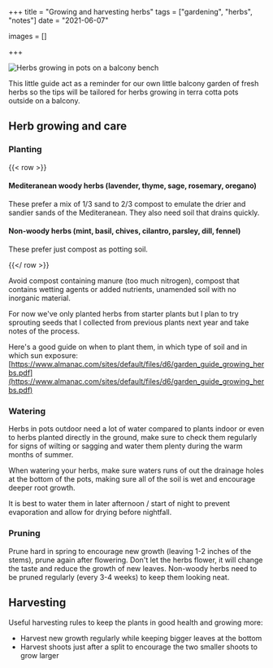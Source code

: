 +++
title = "Growing and harvesting herbs"
tags = ["gardening", "herbs", "notes"]
date = "2021-06-07"

images = []

+++

![Herbs growing in pots on a balcony bench](/img/recipes/herbs.jpg)

This little guide act as a reminder for our own little balcony garden of fresh herbs so the tips will be tailored for herbs growing in terra cotta pots outside on a balcony.

## Herb growing and care

### Planting
{{< row >}}

<div class="flex-1 medium-padding-right">
  <h4>Mediteranean woody herbs (lavender, thyme, sage, rosemary, oregano)</h4>
  These prefer a mix of 1/3 sand to 2/3 compost to emulate the drier and sandier sands of the Mediteranean. They also need soil that drains quickly.
</div>
<div class="flex-1">
  <h4>Non-woody herbs (mint, basil, chives, cilantro, parsley, dill, fennel)</h4>
  These prefer just compost as potting soil.
</div>

{{</ row >}}

Avoid compost containing manure (too much nitrogen), compost that contains wetting agents or added nutrients, unamended soil with no inorganic material.

For now we've only planted herbs from starter plants but I plan to try sprouting seeds that I collected from previous plants next year and take notes of the process.

Here's a good guide on when to plant them, in which type of soil and in which sun exposure: [https://www.almanac.com/sites/default/files/d6/garden_guide_growing_herbs.pdf](https://www.almanac.com/sites/default/files/d6/garden_guide_growing_herbs.pdf)

### Watering

Herbs in pots outdoor need a lot of water compared to plants indoor or even to herbs planted directly in the ground, make sure to check them regularly for signs of wilting or sagging and water them plenty during the warm months of summer.

When watering your herbs, make sure waters runs of out the drainage holes at the bottom of the pots, making sure all of the soil is wet and encourage deeper root growth.

It is best to water them in later afternoon / start of night to prevent evaporation and allow for drying before nightfall.

### Pruning

Prune hard in spring to encourage new growth (leaving 1-2 inches of the stems), prune again after flowering.
Don't let the herbs flower, it will change the taste and reduce the growth of new leaves.
Non-woody herbs need to be pruned regularly (every 3-4 weeks) to keep them looking neat.

## Harvesting

Useful harvesting rules to keep the plants in good health and growing more:

- Harvest new growth regularly while keeping bigger leaves at the bottom
- Harvest shoots just after a split to encourage the two smaller shoots to grow larger
